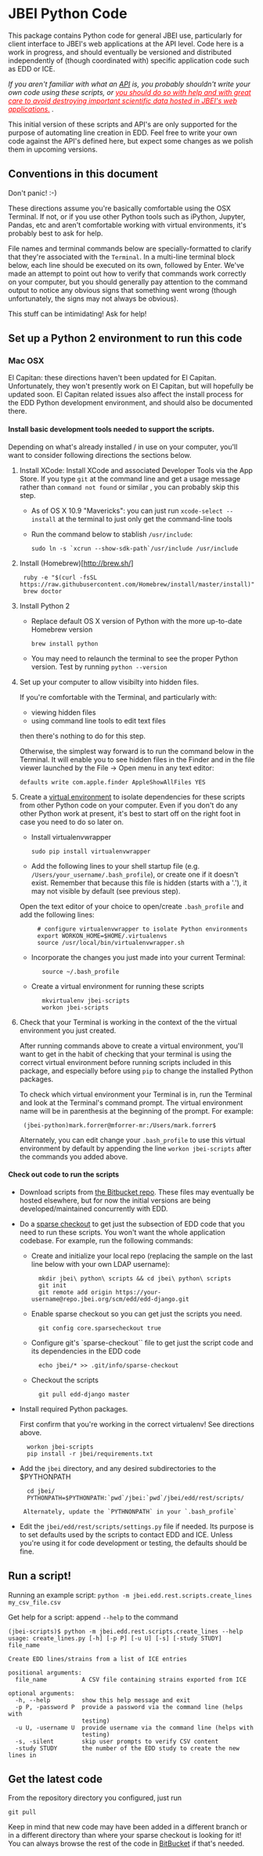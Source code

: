 # JBEI Python Code

This package contains Python code for general JBEI use, particularly for client interface to JBEI's
web applications at the API level. Code here is a work in progress, and should eventually be
versioned and distributed independently of (though coordinated with) specific application code
 such as EDD or ICE.

<em>If you aren't familiar with what an [API](https://en.wikipedia.org/wiki/Application_programming_interface)
is, you probably shouldn't write your own code using these scripts, or <font color="red"><u>you
should do so with help and with great care to avoid destroying important scientific data hosted in
JBEI's
web applications.</u></font>
.</em>

This initial version of these scripts and API's are only supported for the purpose of automating
line creation in EDD. Feel free to write your own code against the API's defined here, but expect
some changes as we polish them in upcoming versions.

## Conventions in this document

Don't panic! :-)

These directions assume you're basically comfortable using the OSX Terminal. If not, or if you use
 other Python tools such as iPython, Jupyter, Pandas, etc and aren't comfortable working with
 virtual environments, it's probably best to ask for help.

 File names and terminal commands below are specially-formatted to clarify that they're
 associated with the `Terminal`. In a multi-line terminal block below, each line should be
 executed on its own, followed by Enter.  We've made an attempt to point out how to verify that
 commands work correctly on your computer, but you should generally pay attention to the command
 output to notice any obvious signs that something went wrong (though unfortunately, the signs may
 not always be obvious).

 This stuff can be intimidating! Ask for help!

## Set up a Python 2 environment to run this code
### Mac OSX

El Capitan: these directions haven't been updated for El Capitan. Unfortunately, they won't
presently work on El Capitan, but will hopefully be updated soon. El Capitan related issues also
affect the install process for the EDD Python development environment, and should also be
documented there.


#### Install basic development tools needed to support the scripts.
 Depending on what's already installed / in use on your computer, you'll want to consider
 following directions the sections below.

1. Install XCode: <a name="XCode"/>
    Install XCode and associated Developer Tools via the App Store. If you type `git` at the
    command line and get a usage message rather than `command not found` or similar , you can
    probably skip this step.
    * As of OS X 10.9 "Mavericks": you can just run `xcode-select --install` at the terminal to just
    only get the command-line tools
    * Run the command below to stablish `/usr/include`:

         ``sudo ln -s `xcrun --show-sdk-path`/usr/include /usr/include``
2. Install (Homebrew)[http://brew.sh/] <a name="HomeBrew"/>

        ruby -e "$(curl -fsSL https://raw.githubusercontent.com/Homebrew/install/master/install)"
        brew doctor
3. Install Python 2 <a name="Python"/>
    * Replace default OS X version of Python with the more up-to-date Homebrew version

        `brew install python`
    * You may need to relaunch the terminal to see the proper Python version. Test by running
    `python --version`

4. Set up your computer to allow visibilty into hidden files.

    If you're comfortable with the Terminal, and particularly with:
      * viewing hidden files
      * using command line tools to edit text files

    then there's nothing to do for this step.

    Otherwise, the simplest way forward is
    to run the command below in the Terminal. It will enable you to see hidden files in the Finder
    and in the file viewer launched by the File -> Open menu in any text editor:

    `defaults write com.apple.finder AppleShowAllFiles YES`

5. Create a [virtual environment](http://docs.python-guide.org/en/latest/dev/virtualenvs/) to
isolate
dependencies for these scripts from other Python code on your computer. Even if you don't do any
other Python work at present, it's best to start off on the right foot in case you need to do so
later on.

   * Install virtualenvwrapper

       `sudo pip install virtualenvwrapper`
   * Add the following lines to your shell startup file (e.g. `/Users/your_username/.bash_profile`), or create one
   if it doesn't exist. Remember that because this file is hidden (starts with a '.'), it may not
   visible by default (see previous step).
   
   Open the text editor of your choice to open/create `.bash_profile` and add the following lines:

            # configure virtualenvwrapper to isolate Python environments
            export WORKON_HOME=$HOME/.virtualenvs
            source /usr/local/bin/virtualenvwrapper.sh
   * Incorporate the changes you just made into your current Terminal:

            source ~/.bash_profile

   * Create a virtual environment for running these scripts

            mkvirtualenv jbei-scripts
            workon jbei-scripts

6. Check that your Terminal is working in the context of the the virtual environment you just
created.

    After running commands above to create a virtual environment, you'll want to get in the habit of
    checking that your terminal is using the correct virtual environment before running scripts
    included in this package, and especially before using `pip` to change the installed Python
    packages.

    To check which virtual environment your Terminal is in, run the Terminal and look at the
    Terminal's command prompt. The virtual environment name will be in parenthesis at the
    beginning of the prompt. For example:

        (jbei-python)mark.forrer@mforrer-mr:/Users/mark.forrer$
    Alternately, you can edit change your `.bash_profile` to use this virtual environment by default
    by appending the line `workon jbei-scripts` after the commands you added above.

#### Check out code to run the scripts
	
* Download scripts from [the Bitbucket repo](https://repo.jbei.org/projects/EDD/repos/edd-django/browse). These files
may eventually be hosted elsewhere, but for now the initial versions are being developed/maintained concurrently with EDD.
* Do a [sparse checkout](http://jasonkarns.com/blog/subdirectory-checkouts-with-git-sparse-checkout/) to get just the subsection of EDD code that you need to run these scripts. You won't want the whole application codebase. For example, run the following commands:
   * Create and initialize your local repo (replacing the sample on the last line below with
   your own LDAP username):
   
	       mkdir jbei\ python\ scripts && cd jbei\ python\ scripts
	       git init
	       git remote add origin https://your-username@repo.jbei.org/scm/edd/edd-django.git
   * Enable sparse checkout so you can get just the scripts you need.

           git config core.sparsecheckout true
	   
   * Configure git's `sparse-checkout`` file to get just the script code and its dependencies in the
    EDD code

           echo jbei/* >> .git/info/sparse-checkout
	   
   * Checkout the scripts

           git pull edd-django master
	   
* Install required Python packages.

    First confirm that you're working in the correct virtualenv! See directions above.

	    workon jbei-scripts
	    pip install -r jbei/requirements.txt
	
* Add the `jbei` directory, and any desired subdirectories to the $PYTHONPATH

        cd jbei/
        PYTHONPATH=$PYTHONPATH:`pwd`/jbei:`pwd`/jbei/edd/rest/scripts/

	   Alternately, update the `PYTHNONPATH` in your `.bash_profile`
	
* Edit the `jbei/edd/rest/scripts/settings.py` file if needed. Its purpose is to set defaults used
 by the scripts to contact EDD and ICE.  Unless you're using it for code development or testing,
 the defaults should be fine.

## Run a script!

Running an example script: `python -m jbei.edd.rest.scripts.create_lines my_csv_file.csv`

Get help for a script: append `--help` to the command

    (jbei-scripts)$ python -m jbei.edd.rest.scripts.create_lines --help
    usage: create_lines.py [-h] [-p P] [-u U] [-s] [-study STUDY] file_name

    Create EDD lines/strains from a list of ICE entries

    positional arguments:
      file_name          A CSV file containing strains exported from ICE

    optional arguments:
      -h, --help         show this help message and exit
      -p P, -password P  provide a password via the command line (helps with
                         testing)
      -u U, -username U  provide username via the command line (helps with
                         testing)
      -s, -silent        skip user prompts to verify CSV content
      -study STUDY       the number of the EDD study to create the new lines in


## Get the latest code

From the repository directory you configured, just run

    git pull

Keep in mind that new code may have been added in a different branch or in a different directory
than where your sparse checkout is looking for it! You can always browse the rest of the code in
[BitBucket](https://repo.jbei.org/projects/EDD/repos/edd-django/browse/jbei/) if that's needed.



	
	   
	   
